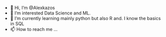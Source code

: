 - 👋 Hi, I’m @Alexkazos
- 👀 I’m interested Data Science and ML.
- 🌱 I’m currently learning mainly python but also R and. I know the basics in SQL
- 📫 How to reach me ...

<!---
Alexkazos/Alexkazos is a ✨ special ✨ repository because its `README.md` (this file) appears on your GitHub profile.
You can click the Preview link to take a look at your changes.
--->
